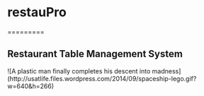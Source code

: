 <h1>restauPro</h1>
<p>=========</p>

<h2>Restaurant Table Management System</h2>
![A plastic man finally completes his descent into madness](http://usatlife.files.wordpress.com/2014/09/spaceship-lego.gif?w=640&h=266)
